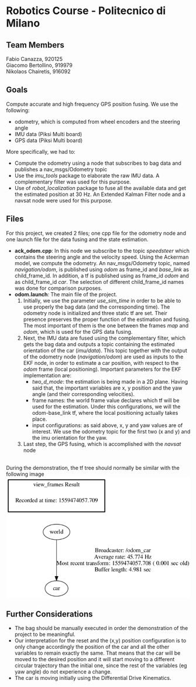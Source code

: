 # Robotics Course - Politecnico di Milano

## Team Members
Fabio Canazza, 920125  
Giacomo Bertollino, 919979  
Nikolaos Chairetis, 916092

## Goals
Compute accurate and high frequency GPS position fusing. We use the following:
- odometry, which is computed from wheel encoders and the steering angle
- IMU data (Piksi Multi board)
- GPS data (Piksi Multi board)

More specifically, we had to:
- Compute the odometry using a node that subscribes to bag data and publishes a nav_msgs/Odometry topic
- Use the *imu_tools* package to elaborate the raw IMU data. A complementary filter was used for this purpose.
- Use of *robot_localization* package to fuse all the available data and get the estimated position at 30 Hz. An Extended Kalman Filter node and a navsat node were used for this purpose.

## Files
For this project, we created 2 files; one cpp file for the odometry node and one launch file for the data fusing and the state estimation.
- **ack_odom.cpp**:
In this node we subscribe to the topic *speedsteer* which contains the steering angle and the velocity speed. Using the Ackerman model, we compute the odometry.
An nav_msgs/Odometry topic, named *navigation/odom*, is published using *odom* as frame_id and *base_link* as child_frame_id. In addition, a tf is published using 
as frame_id *odom* and as child_frame_id *car*. The selection of different child_frame_id names was done for comparison purposes.
- **odom.launch**:
The main file of the project.
  1. Initially, we use the parameter *use_sim_time* in order to be able to use properly the bag data (and the corresponding time). The odometry node is initialized and three static tf are set. Their presence 
preserves the proper function of the estimation and fusing. The most important of them is the one between the frames *map* and *odom*, which is used for the GPS data fusing.
  2. Next, the IMU data are fused using the complementary filter, which gets the bag data and outputs a topic containing the estimated orientation of the car (*imu/data*). This topic together with the output of the odometry node (*navigation/odom*) are used as inputs to the EKF node, in order to estimate a car position, with respect to the *odom* frame (local positioning). Important parameters for the EKF implementation are:
      - *two_d_mode*: the estimation is being made in a 2D plane. Having said that, the important variables are x, y position and the yaw angle (and their corresponding velocities).
      - frame names: the world frame value declares which tf will be used for the estimation. Under this configurations, we will the odom-base_link tf, where the local positioning actually takes place.
      - input configurations: as said above, x, y and yaw values are of interest. We use the odometry topic for the first two (x and y) and the imu orientation for the yaw.
  3. Last step, the GPS fusing, which is accomplished with the *navsat* node

<br> During the demonstration, the tf tree should normally be similar with the following image
![tf-tree](https://raw.githubusercontent.com/nikchrts/prj_1/master/tf_tree.png)

## Further Considerations
* The bag should be manually executed in order the demonstration of the project to be meaningful.
* Our interpretation for the reset and the (x,y) position configuration is to only change accordingly the position of the car and all the other variables to remain exactly the same. That means that the car will be moved to the desired position and it will start moving to a different circular trajectory than the initial one, since the rest of the variables (eg yaw angle) do not experience a change.
* The car is moving initially using the Differential Drive Kinematics. 

